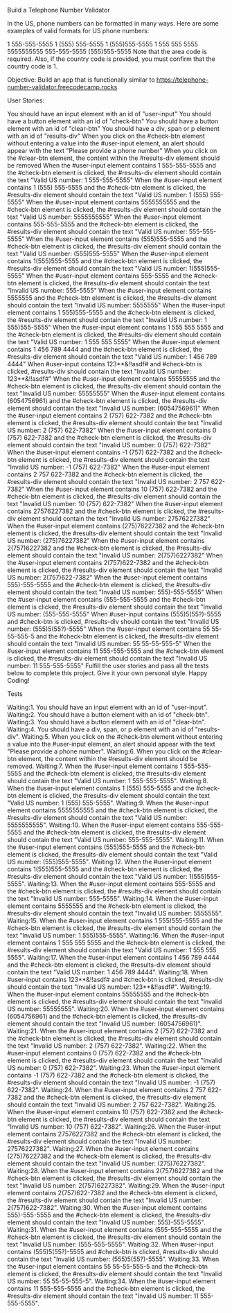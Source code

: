 Build a Telephone Number Validator

In the US, phone numbers can be formatted in many ways. Here are some examples of valid formats for US phone numbers:

1  555-555-5555
1  (555) 555-5555
1  (555)555-5555
1  555 555 5555
5555555555
555-555-5555
(555)555-5555
Note that the area code is required. Also, if the country code is provided, you must confirm that the country code is 1.

Objective: Build an app that is functionally similar to https://telephone-number-validator.freecodecamp.rocks

User Stories:

You should have an input element with an id of "user-input"
You should have a button element with an id of "check-btn"
You should have a button element with an id of "clear-btn"
You should have a div, span or p element with an id of "results-div"
When you click on the #check-btn element without entering a value into the #user-input element, an alert should appear with the text "Please provide a phone number"
When you click on the #clear-btn element, the content within the #results-div element should be removed
When the #user-input element contains 1 555-555-5555 and the #check-btn element is clicked, the #results-div element should contain the text "Valid US number: 1 555-555-5555"
When the #user-input element contains 1 (555) 555-5555 and the #check-btn element is clicked, the #results-div element should contain the text "Valid US number: 1 (555) 555-5555"
When the #user-input element contains 5555555555 and the #check-btn element is clicked, the #results-div element should contain the text "Valid US number: 5555555555"
When the #user-input element contains 555-555-5555 and the #check-btn element is clicked, the #results-div element should contain the text "Valid US number: 555-555-5555"
When the #user-input element contains (555)555-5555 and the #check-btn element is clicked, the #results-div element should contain the text "Valid US number: (555)555-5555"
When the #user-input element contains 1(555)555-5555 and the #check-btn element is clicked, the #results-div element should contain the text "Valid US number: 1(555)555-5555"
When the #user-input element contains 555-5555 and the #check-btn element is clicked, the #results-div element should contain the text "Invalid US number: 555-5555"
When the #user-input element contains 5555555 and the #check-btn element is clicked, the #results-div element should contain the text "Invalid US number: 5555555"
When the #user-input element contains 1 555)555-5555 and the #check-btn element is clicked, the #results-div element should contain the text "Invalid US number: 1 555)555-5555"
When the #user-input element contains 1 555 555 5555 and the #check-btn element is clicked, the #results-div element should contain the text "Valid US number: 1 555 555 5555"
When the #user-input element contains 1 456 789 4444 and the #check-btn element is clicked, the #results-div element should contain the text "Valid US number: 1 456 789 4444"
When #user-input contains 123**&!!asdf# and #check-btn is clicked, #results-div should contain the text "Invalid US number: 123**&!!asdf#"
When the #user-input element contains 55555555 and the #check-btn element is clicked, the #results-div element should contain the text "Invalid US number: 55555555"
When the #user-input element contains (6054756961) and the #check-btn element is clicked, the #results-div element should contain the text "Invalid US number: (6054756961)"
When the #user-input element contains 2 (757) 622-7382 and the #check-btn element is clicked, the #results-div element should contain the text "Invalid US number: 2 (757) 622-7382"
When the #user-input element contains 0 (757) 622-7382 and the #check-btn element is clicked, the #results-div element should contain the text "Invalid US number: 0 (757) 622-7382"
When the #user-input element contains -1 (757) 622-7382 and the #check-btn element is clicked, the #results-div element should contain the text "Invalid US number: -1 (757) 622-7382"
When the #user-input element contains 2 757 622-7382 and the #check-btn element is clicked, the #results-div element should contain the text "Invalid US number: 2 757 622-7382"
When the #user-input element contains 10 (757) 622-7382 and the #check-btn element is clicked, the #results-div element should contain the text "Invalid US number: 10 (757) 622-7382"
When the #user-input element contains 27576227382 and the #check-btn element is clicked, the #results-div element should contain the text "Invalid US number: 27576227382"
When the #user-input element contains (275)76227382 and the #check-btn element is clicked, the #results-div element should contain the text "Invalid US number: (275)76227382"
When the #user-input element contains 2(757)6227382 and the #check-btn element is clicked, the #results-div element should contain the text "Invalid US number: 2(757)6227382"
When the #user-input element contains 2(757)622-7382 and the #check-btn element is clicked, the #results-div element should contain the text "Invalid US number: 2(757)622-7382"
When the #user-input element contains 555)-555-5555 and the #check-btn element is clicked, the #results-div element should contain the text "Invalid US number: 555)-555-5555"
When the #user-input element contains (555-555-5555 and the #check-btn element is clicked, the #results-div element should contain the text "Invalid US number: (555-555-5555"
When #user-input contains (555)5(55?)-5555 and #check-btn is clicked, #results-div should contain the text "Invalid US number: (555)5(55?)-5555"
When the #user-input element contains 55 55-55-555-5 and the #check-btn element is clicked, the #results-div element should contain the text "Invalid US number: 55 55-55-555-5"
When the #user-input element contains 11 555-555-5555 and the #check-btn element is clicked, the #results-div element should contain the text "Invalid US number: 11 555-555-5555"
Fulfill the user stories and pass all the tests below to complete this project. Give it your own personal style. Happy Coding!


Tests

Waiting:1. You should have an input element with an id of "user-input".
Waiting:2. You should have a button element with an id of "check-btn".
Waiting:3. You should have a button element with an id of "clear-btn".
Waiting:4. You should have a div, span, or p element with an id of "results-div".
Waiting:5. When you click on the #check-btn element without entering a value into the #user-input element, an alert should appear with the text "Please provide a phone number".
Waiting:6. When you click on the #clear-btn element, the content within the #results-div element should be removed.
Waiting:7. When the #user-input element contains 1 555-555-5555 and the #check-btn element is clicked, the #results-div element should contain the text "Valid US number: 1 555-555-5555".
Waiting:8. When the #user-input element contains 1 (555) 555-5555 and the #check-btn element is clicked, the #results-div element should contain the text "Valid US number: 1 (555) 555-5555".
Waiting:9. When the #user-input element contains 5555555555 and the #check-btn element is clicked, the #results-div element should contain the text "Valid US number: 5555555555".
Waiting:10. When the #user-input element contains 555-555-5555 and the #check-btn element is clicked, the #results-div element should contain the text "Valid US number: 555-555-5555".
Waiting:11. When the #user-input element contains (555)555-5555 and the #check-btn element is clicked, the #results-div element should contain the text "Valid US number: (555)555-5555".
Waiting:12. When the #user-input element contains 1(555)555-5555 and the #check-btn element is clicked, the #results-div element should contain the text "Valid US number: 1(555)555-5555".
Waiting:13. When the #user-input element contains 555-5555 and the #check-btn element is clicked, the #results-div element should contain the text "Invalid US number: 555-5555".
Waiting:14. When the #user-input element contains 5555555 and the #check-btn element is clicked, the #results-div element should contain the text "Invalid US number: 5555555".
Waiting:15. When the #user-input element contains 1 555)555-5555 and the #check-btn element is clicked, the #results-div element should contain the text "Invalid US number: 1 555)555-5555".
Waiting:16. When the #user-input element contains 1 555 555 5555 and the #check-btn element is clicked, the #results-div element should contain the text "Valid US number: 1 555 555 5555".
Waiting:17. When the #user-input element contains 1 456 789 4444 and the #check-btn element is clicked, the #results-div element should contain the text "Valid US number: 1 456 789 4444".
Waiting:18. When #user-input contains 123**&!!asdf# and #check-btn is clicked, #results-div should contain the text "Invalid US number: 123**&!!asdf#".
Waiting:19. When the #user-input element contains 55555555 and the #check-btn element is clicked, the #results-div element should contain the text "Invalid US number: 55555555".
Waiting:20. When the #user-input element contains (6054756961) and the #check-btn element is clicked, the #results-div element should contain the text "Invalid US number: (6054756961)".
Waiting:21. When the #user-input element contains 2 (757) 622-7382 and the #check-btn element is clicked, the #results-div element should contain the text "Invalid US number: 2 (757) 622-7382".
Waiting:22. When the #user-input element contains 0 (757) 622-7382 and the #check-btn element is clicked, the #results-div element should contain the text "Invalid US number: 0 (757) 622-7382".
Waiting:23. When the #user-input element contains -1 (757) 622-7382 and the #check-btn element is clicked, the #results-div element should contain the text "Invalid US number: -1 (757) 622-7382".
Waiting:24. When the #user-input element contains 2 757 622-7382 and the #check-btn element is clicked, the #results-div element should contain the text "Invalid US number: 2 757 622-7382".
Waiting:25. When the #user-input element contains 10 (757) 622-7382 and the #check-btn element is clicked, the #results-div element should contain the text "Invalid US number: 10 (757) 622-7382".
Waiting:26. When the #user-input element contains 27576227382 and the #check-btn element is clicked, the #results-div element should contain the text "Invalid US number: 27576227382".
Waiting:27. When the #user-input element contains (275)76227382 and the #check-btn element is clicked, the #results-div element should contain the text "Invalid US number: (275)76227382".
Waiting:28. When the #user-input element contains 2(757)6227382 and the #check-btn element is clicked, the #results-div element should contain the text "Invalid US number: 2(757)6227382".
Waiting:29. When the #user-input element contains 2(757)622-7382 and the #check-btn element is clicked, the #results-div element should contain the text "Invalid US number: 2(757)622-7382".
Waiting:30. When the #user-input element contains 555)-555-5555 and the #check-btn element is clicked, the #results-div element should contain the text "Invalid US number: 555)-555-5555".
Waiting:31. When the #user-input element contains (555-555-5555 and the #check-btn element is clicked, the #results-div element should contain the text "Invalid US number: (555-555-5555".
Waiting:32. When #user-input contains (555)5(55?)-5555 and #check-btn is clicked, #results-div should contain the text "Invalid US number: (555)5(55?)-5555".
Waiting:33. When the #user-input element contains 55 55-55-555-5 and the #check-btn element is clicked, the #results-div element should contain the text "Invalid US number: 55 55-55-555-5".
Waiting:34. When the #user-input element contains 11 555-555-5555 and the #check-btn element is clicked, the #results-div element should contain the text "Invalid US number: 11 555-555-5555".